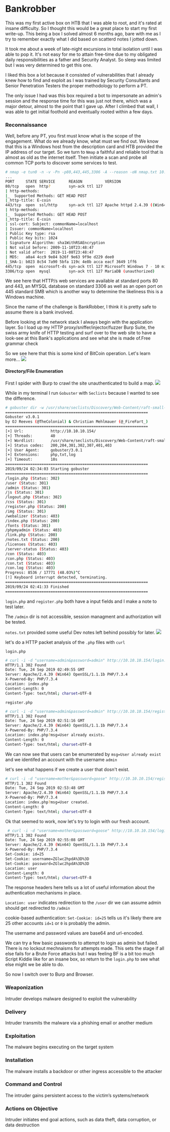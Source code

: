 # Bankrobber


This was my first active box on HTB that I was able to root, and it's rated at insane difficulty. So I thought this would be a great place to start my first write-up. This being a box I solved almost 6 months ago, bare with me as I try to remember exactly what I did based on scatterd notes I jotted down.

It took me about a week of late-night excursions in total isolation until I was able to pop it. It's not easy for me to attain free-time due to my obligated daily responsibilities as a father and Security Analyst. So sleep was limited but I was very determined to get this one.

I liked this box a lot because it consisted of vulnerabilities that I already knew how to find and exploit as I was trained by Security Consultants and Senior Penetration Testers the proper methodology to perform a PT. 

The only issue I had was this box required a bot to impersonate an admin's session and the response time for this was just not there, which was a major detour, almost to the point that I gave up. After I climbed that wall, I was able to get initial foothold and eventually rooted within a few days.

### Reconnaissance

Well, before any PT, you first must know what is the scope of the engagement. What do we already know, what must we find out. We know that this is a Windows host from the description card and HTB provided the IP address of our target. So we turn to `Nmap` a faithful and reliable tool that is almost as old as the internet itself. Then initiate a scan and probe all common TCP ports to discover some services to test.
```bash
# nmap -e tun0 -n -v -Pn -p80,443,445,3306 -A --reason -oN nmap.txt 10.10.10.154
...
PORT     STATE SERVICE      REASON          VERSION
80/tcp   open  http?        syn-ack ttl 127
| http-methods:
|_  Supported Methods: GET HEAD POST
|_http-title: E-coin
443/tcp  open  ssl/http     syn-ack ttl 127 Apache httpd 2.4.39 ((Win64) OpenSSL/1.1.1b PHP/7.3.4)
| http-methods:
|_  Supported Methods: GET HEAD POST
|_http-title: E-coin
| ssl-cert: Subject: commonName=localhost
| Issuer: commonName=localhost
| Public Key type: rsa
| Public Key bits: 1024
| Signature Algorithm: sha1WithRSAEncryption
| Not valid before: 2009-11-10T23:48:47
| Not valid after:  2019-11-08T23:48:47
| MD5:   a0a4 4cc9 9e84 b26f 9e63 9f9e d229 dee0
|_SHA-1: b023 8c54 7a90 5bfa 119c 4e8b acca eacf 3649 1ff6
445/tcp  open  microsoft-ds syn-ack ttl 127 Microsoft Windows 7 - 10 microsoft-ds (workgroup: WORKGROUP)
3306/tcp open  mysql        syn-ack ttl 127 MariaDB (unauthorized)
```
We see here that HTTP/s web services are available at standard ports 80 and 443, an MYSQL database on standard 3306 as well as an open port on 445 standard SMB which is another way to determine the likeliness this is a Windows machine.



Since the name of the challenge is BankRobber, I think it is pretty safe to assume there is a bank involved.

Before looking at the network stack I always begin with the application layer. So I load up my HTTP proxy/sniffer/injector/fuzzer Burp Suite, the swiss army knife of HTTP testing and surf over to the web site to have a look-see at this Bank's applications and see what she is made of.Free grammar check

So we see here that this is some kind of BitCoin operation. Let's learn more...
![](img/recon.png)

#### Directory/File Enumeration

First I spider with Burp to crawl the site unauthenticated to build a map.
![](img/sitemap.png)

While in my terminal I run `Gobuster` with `Seclists` because I wanted to see the difference.
```bash
# gobuster dir -w /usr/share/seclists/Discovery/Web-Content/raft-small-directories-lowercase.txt -t 40 -x php,txt,log -u http://10.10.10.154/
===============================================================
Gobuster v3.0.1
by OJ Reeves (@TheColonial) & Christian Mehlmauer (@_FireFart_)
===============================================================
[+] Url:            http://10.10.10.154/
[+] Threads:        40
[+] Wordlist:       /usr/share/seclists/Discovery/Web-Content/raft-small-directories-lowercase.txt
[+] Status codes:   200,204,301,302,307,401,403
[+] User Agent:     gobuster/3.0.1
[+] Extensions:     php,txt,log
[+] Timeout:        10s
===============================================================
2019/09/24 02:34:03 Starting gobuster
===============================================================
/login.php (Status: 302)
/user (Status: 301)
/admin (Status: 301)
/js (Status: 301)
/logout.php (Status: 302)
/css (Status: 301)
/register.php (Status: 200)
/img (Status: 301)
/webalizer (Status: 403)
/index.php (Status: 200)
/fonts (Status: 301)
/phpmyadmin (Status: 403)
/link.php (Status: 200)
/notes.txt (Status: 200)
/licenses (Status: 403)
/server-status (Status: 403)
/con (Status: 403)
/con.php (Status: 403)
/con.txt (Status: 403)
/con.log (Status: 403)
Progress: 8536 / 17771 (48.03%)^C
[!] Keyboard interrupt detected, terminating.
===============================================================
2019/09/24 02:41:33 Finished
===============================================================
```
`login.php` and `register.php` both have a input fields and I make a note to test later.

The `/admin` dir is not accessible, session managment and authorization will be tested.

`notes.txt` provided some useful Dev notes left behind possibly for later.
![](img/notes.png)

let's do a HTTP packet analysis of the `.php` files with `curl`

`login.php`

```bash
# curl -i -d "username=admin&password=admin" http://10.10.10.154/login.php
HTTP/1.1 302 Found
Date: Tue, 24 Sep 2019 02:49:55 GMT
Server: Apache/2.4.39 (Win64) OpenSSL/1.1.1b PHP/7.3.4
X-Powered-By: PHP/7.3.4
Location: index.php
Content-Length: 0
Content-Type: text/html; charset=UTF-8
```
`register.php`

```bash
# curl -i -d "username=admin&password=admin" http://10.10.10.154/register.php
HTTP/1.1 302 Found
Date: Tue, 24 Sep 2019 02:51:16 GMT
Server: Apache/2.4.39 (Win64) OpenSSL/1.1.1b PHP/7.3.4
X-Powered-By: PHP/7.3.4
Location: index.php?msg=User already exists.
Content-Length: 0
Content-Type: text/html; charset=UTF-8
```
We can now see that users can be enumerated by `msg=User already exist` 
and we identifed an account with the username `admin` 

let's see what happens if we create a user that dosn't exist.
```bash
# curl -i -d "username=mother&password=goose" http://10.10.10.154/register.php
HTTP/1.1 302 Found
Date: Tue, 24 Sep 2019 02:53:48 GMT
Server: Apache/2.4.39 (Win64) OpenSSL/1.1.1b PHP/7.3.4
X-Powered-By: PHP/7.3.4
Location: index.php?msg=User created.
Content-Length: 0
Content-Type: text/html; charset=UTF-8
```

Ok that seemed to work, now let's try to login with our fresh account.
```bash
 # curl -i -d "username=mother&password=goose" http://10.10.10.154/login.php
HTTP/1.1 302 Found
Date: Tue, 24 Sep 2019 02:55:08 GMT
Server: Apache/2.4.39 (Win64) OpenSSL/1.1.1b PHP/7.3.4
X-Powered-By: PHP/7.3.4
Set-Cookie: id=25
Set-Cookie: username=ZGlwc2hpdA%3D%3D
Set-Cookie: password=ZGlwc2hpdA%3D%3D
Location: user
Content-Length: 0
Content-Type: text/html; charset=UTF-8
```
The response headers here tells us a lot of useful information about the authentication mechanisms in place.

`Location: user` indicates redirection to the `/user` dir 
we can assume admin should get redirected to `/admin`

cookie-based authentication:
`Set-Cookie: id=25` tells us it's likely there are 25 other accounts 
`id=1` or `0` is probably the admin.

The username and password values are base64 and url-encoded.

We can try a few basic passwords to attempt to login as admin but failed.
There is no lockout mechnaisms for attempts made.
This sets the stage if all else fails for a Brute Force attacks 
but I was feeling BF is a bit too much Script Kiddie like for an insane box, 
so return to the `login.php` to see what else might we be able to do.

So now I switch over to Burp and Browser.



### Weaponization
Intruder develops malware designed to exploit the vulnerability

### Delivery
Intruder transmits the malware via a phishing email or another medium

### Exploitation
The malware begins executing on the target system

### Installation
The malware installs a backdoor or other ingress accessible to the attacker

### Command and Control
The intruder gains persistent access to the victim’s systems/network

### Actions on Objective
Intruder initiates end goal actions, such as data theft, data corruption, or data destruction
